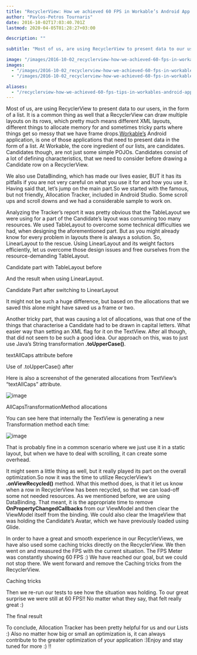 ```yaml
---
title: "RecyclerView: How we achieved 60 FPS in Workable’s Android App (tips)"
author: "Pavlos-Petros Tournaris"
date: 2016-10-02T17:03:40.701Z
lastmod: 2020-04-05T01:28:27+03:00

description: ""

subtitle: "Most of us, are using RecyclerView to present data to our users, in the form of a list. It is a common thing as well that a RecyclerView…"

image: "/images/2016-10-02_recyclerview-how-we-achieved-60-fps-in-workables-android-app-tips/1.png"
images:
  - "/images/2016-10-02_recyclerview-how-we-achieved-60-fps-in-workables-android-app-tips/1.png"
  - "/images/2016-10-02_recyclerview-how-we-achieved-60-fps-in-workables-android-app-tips/2.png"

aliases:
  - "/recyclerview-how-we-achieved-60-fps-tips-in-workables-android-app-recyclerviews-c646c796473c"
---
```


Most of us, are using RecyclerView to present data to our users, in the form of a list. It is a common thing as well that a RecyclerView can draw multiple layouts on its rows, which pretty much means different XML layouts, different things to allocate memory for and sometimes tricky parts where things get so messy that we have frame drops.[Workable’s](https://www.workable.com/) Android application, is one of those applications that need to present data in the form of a list. At Workable, the core ingredient of our lists, are candidates. Candidates though, are not just some simple POJOs. Candidates consist of a lot of defining characteristics, that we need to consider before drawing a Candidate row on a RecyclerView.

We also use DataBinding, which has made our lives easier, BUT it has its pitfalls if you are not very careful on what you use it for and how you use it. Having said that, let’s jump on the main part.So we started with the famous, but not friendly, Allocation Tracker, included in Android Studio. Some scroll ups and scroll downs and we had a considerable sample to work on.

Analyzing the Tracker’s report it was pretty obvious that the TableLayout we were using for a part of the Candidate’s layout was consuming too many resources. We used TableLayout to overcome some technical difficulties we had, when designing the aforementioned part. But as you might already know for every problem in layouts there is always a solution. So, LinearLayout to the rescue. Using LinearLayout and its weight factors efficiently, let us overcome those design issues and free ourselves from the resource-demanding TableLayout.

Candidate part with TableLayout before

And the result when using LinearLayout.

Candidate Part after switching to LinearLayout

It might not be such a huge difference, but based on the allocations that we saved this alone might have saved us a frame or two.

Another tricky part, that was causing a lot of allocations, was that one of the things that characterise a Candidate had to be drawn in capital letters. What easier way than setting an XML flag for it on the TextView. After all though, that did not seem to be such a good idea. Our approach on this, was to just use Java’s String transformation **.toUpperCase()**.

textAllCaps attribute before

Use of .toUpperCase() after

Here is also a screenshot of the generated allocations from TextView’s “textAllCaps” attribute.

![image](/posts/2016-10-02_recyclerview-how-we-achieved-60-fps-in-workables-android-app-tips/images/1.png)

AllCapsTransformationMethod allocations

You can see here that internally the TextView is generating a new Transformation method each time:

![image](/posts/2016-10-02_recyclerview-how-we-achieved-60-fps-in-workables-android-app-tips/images/2.png)

That is probably fine in a common scenario where we just use it in a static layout, but when we have to deal with scrolling, it can create some overhead.

It might seem a little thing as well, but it really played its part on the overall optimization.So now it was the time to utilize RecyclerView’s **.onViewRecycled()** method. What this method does, is that it let us know when a row in RecyclerView has been recycled, so that we can load-off some not needed resources. As we mentioned before, we are using DataBinding. That meant, it is the appropriate time to remove **OnPropertyChangedCallbacks** from our ViewModel and then clear the ViewModel itself from the binding. We could also clear the ImageView that was holding the Candidate’s Avatar, which we have previously loaded using Glide.

In order to have a great and smooth experience in our RecyclerViews, we have also used some caching tricks directly on the RecyclerView. We then went on and measured the FPS with the current situation. The FPS Meter was constantly showing 60 FPS :) We have reached our goal, but we could not stop there. We went forward and remove the Caching tricks from the RecyclerView.

Caching tricks

Then we re-run our tests to see how the situation was holding. To our great surprise we were still at 60 FPS!! No matter what they say, that felt really great :)

The final result

To conclude, Allocation Tracker has been pretty helpful for us and our Lists :) Also no matter how big or small an optimization is, it can always contribute to the greater optimization of your application :)Enjoy and stay tuned for more :) !!
